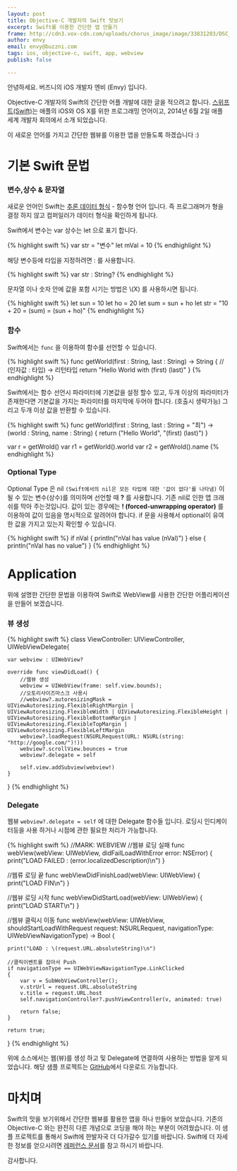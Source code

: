```yaml
---
layout: post
title: Objective-C 개발자의 Swift 맛보기
excerpt: Swift를 이용한 간단한 앱 만들기
frame: http://cdn3.vox-cdn.com/uploads/chorus_image/image/33831203/DSC_1566.0_standard_640.0.jpg
author: envy
email: envy@buzzni.com
tags: ios, objective-c, swift, app, webview
publish: false

---
```


안녕하세요. 버즈니의 iOS 개발자 엔비 (Envy) 입니다.

Objective-C 개발자의 Swift의 간단한 어플 개발에 대한 글을 적으려고 합니다.
[스위프트(Swift)](https://developer.apple.com/swift/)는 애플의 iOS와 OS X를 위한 프로그래밍 언어이고, 2014년 6월 2일 애플 세계 개발자 회의에서 소개 되었습니다.

이 새로운 언어를 가지고 간단한 웹뷰를 이용한 앱을 만들도록 하겠습니다 :)

# 기본 Swift 문법

### 변수,상수 & 문자열

새로운 언어인 Swift는 [추론 데이터 형식](http://en.wikipedia.org/wiki/Type_inference) - 함수형 언어 입니다. 즉 프로그래머가 형을 결정 하지 않고 컴퍼일러가 데이터 형식을 확인하게 됩니다.

Swift에서 변수는 var 상수는 let 으로 표기 합니다.

{% highlight swift %}
var str = "변수"
let mVal = 10
{% endhighlight %}

해당 변수등에 타입을 지정하려면 : 를 사용합니다.

{% highlight swift %} 
var str : String?
{% endhighlight %}

문자열 이나 숫자 안에 값을 포함 시기는 방법은 \\(X) 를 사용하시면 됩니다.

{% highlight swift %}
let sun = 10
let ho = 20
let sum = sun + ho
let str = "10 + 20 = \(sum) = \(sun + ho)"
{% endhighlight %}

### 함수

Swift에서는 `func` 을 이용하여 함수를 선언할 수 있습니다. 

{% highlight swift %}
func getWorld(first : String, last : String) -> String { // (인자값 : 타입) -> 리턴타입
    return "Hello World with \(first) \(last)"
}
{% endhighlight %}

Swift에서는 함수 선언시 파라미터에 기본값을 설정 할수 있고, 두개 이상의 파라미터가 존재한다면 기본값을 가지는 파라미터를 마지막에 두어야 합니다. (호출시 생략가능) 그리고 두개 이상 값을 반환할 수 있습니다.

{% highlight swift %}
func getWorld(first : String, last : String = "최") -> (world : String, name : String) { 
    return ("Hello World", "\(first) \(last)")
}

var r = getWrold()
var r1 = getWorld().world
var r2 = getWrold().name
{% endhighlight %}

### Optional Type

Optional Type 은 nil `(Swift에서의 nil은 모든 타입에 대한 '값이 없다'를 나타냄)` 이 될 수 있는 변수(상수)를 의미하며 선언할 때 **?** 를 사용합니다. 기존 nil로 인한 앱 크래쉬를 막아 주는것입니다.
값이 있는 경우에는  **! (forced-unwrapping operator)** 를 이용하여 값이 있음을 명시적으로 알려어야 합니다. if 문을 사용해서 optional이 유여한 값을 가지고 있는지 확인할 수 있습니다.

{% highlight swift %}
if nVal {
    println("nVal has value \(nVal)")
} else {
    println("nVal has no value")
}
{% endhighlight %}

# Application

위에 설명한 간단한 문법을 이용하여 Swift로 WebView를 사용한 간단한 어플리케이션을 만들어 보겠습니다.

### 뷰 생성

{% highlight swift %}
class ViewController: UIViewController, UIWebViewDelegate{

    var webview : UIWebView?

    override func viewDidLoad() {
        //웹뷰 생성
        webview = UIWebView(frame: self.view.bounds);
        //오토리사이즈마스크 사용시
        //webview?.autoresizingMask = UIViewAutoresizing.FlexibleRightMargin | UIViewAutoresizing.FlexibleWidth | UIViewAutoresizing.FlexibleHeight | UIViewAutoresizing.FlexibleBottomMargin |   UIViewAutoresizing.FlexibleTopMargin | UIViewAutoresizing.FlexibleLeftMargin
        webview?.loadRequest(NSURLRequest(URL: NSURL(string: "http://google.com/")!))
        webview?.scrollView.bounces = true
        webview?.delegate = self
    
        self.view.addSubview(webview!)
    }
}
{% endhighlight %}

### Delegate
웹뷰 `webview?.delegate = self` 에 대한 Delegate 함수들 입니다. 로딩시 인디케이터등을 사용 하거나 시점에 관한 필요한 처리가 가능합니다.

{% highlight swift %}
//MARK: WEBVIEW
//웹뷰 로딩 실패
func webView(webView: UIWebView, didFailLoadWithError error: NSError) {
    print("LOAD FAILED : \(error.localizedDescription)\n")
}

//웹류 로딩 끝
func webViewDidFinishLoad(webView: UIWebView) {
    print("LOAD FIN\n")
}

//웹뷰 로딩 시작
func webViewDidStartLoad(webView: UIWebView) {
    print("LOAD START\n")
}

//웹뷰 클릭시 이동
func webView(webView: UIWebView, shouldStartLoadWithRequest request: NSURLRequest, navigationType: UIWebViewNavigationType) -> Bool {

    print("LOAD : \(request.URL.absoluteString)\n")

    //클릭이벤트를 잡아서 Push
    if navigationType == UIWebViewNavigationType.LinkClicked
    {
        var v = SubWebViewController();
        v.strUrl = request.URL.absoluteString
        v.title = request.URL.host
        self.navigationController?.pushViewController(v, animated: true)

        return false;
    }

    return true;
}
{% endhighlight %}

위에 소스에서는 웹(뷰)를 생성 하고 및 Delegate에 연결하여 사용하는 방법을 알게 되었습니다. 해당 샘플 프로젝트는 [GitHub](https://github.com/krazie99/swift_webview)에서 다운로드 가능합니다.

# 마치며

Swift의 맛을 보기위해서 간단한 웹뷰를 활용한 앱을 하나 만들어 보았습니다. 기존의 Objective-C 와는 완전히 다른 개념으로 코딩을 해야 하는 부분이 어려웠습니다. 이 샘플 프로젝트를 통해서 Swift에 한발자국 더 다가갈수 있기를 바랍니다. Swift에 더 자세한 정보를 얻으시려면 [레퍼런스 문서](https://developer.apple.com/library/prerelease/ios/documentation/Swift/Conceptual/Swift_Programming_Language/index.html)를 참고 하시기 바랍니다. 

감사합니다.


